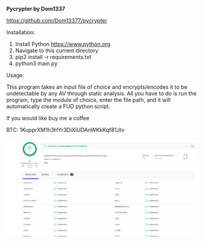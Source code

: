 **Pycrypter by Dom1337**

https://github.com/Dom13377/pycrypter


Installation:

1. Install Python https://www.python.org
2. Navigate to this current directory
3. pip3 install -r requirements.txt
4. python3 main.py

Usage:

This program takes an input file of choice and encrypts/encodes it to be undetectable by any AV through static analysis. All you have to do is run the program, type the module of choice, enter the file path, and it will automatically create a FUD python script. 

If you would like buy me a coffee

BTC: 1KupprXM1h3HYr3DiXiUDAnWKkKqf81Jtv


![Screenshot from 2021-04-20 00-07-56](https://github.com/Dom13377/pycrypter/blob/main/Screenshot%20from%202021-04-20%2000-07-56.png)

